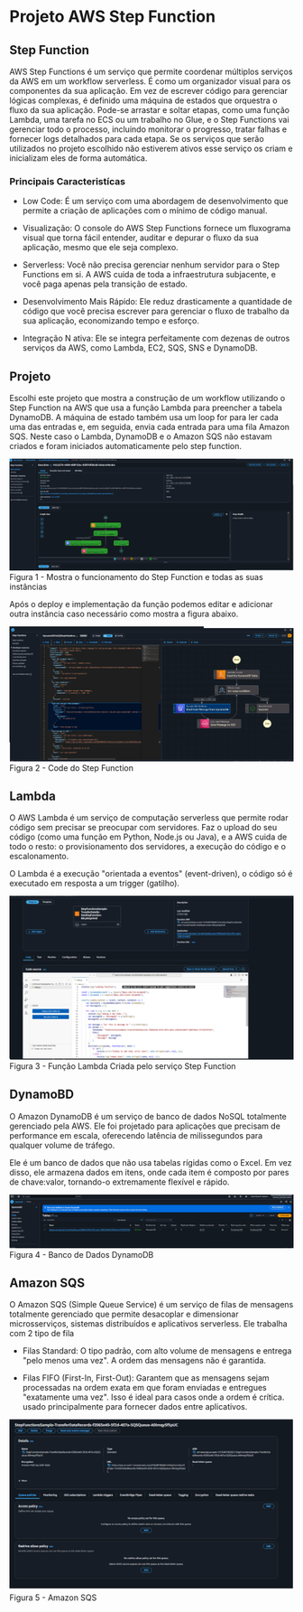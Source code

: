 # Projeto AWS Step Function

## Step Function
AWS Step Functions é um serviço que permite coordenar múltiplos serviços da AWS em um workflow serverless. 
É como um organizador visual para os componentes da sua aplicação. Em vez de escrever código para gerenciar lógicas complexas, é definido uma máquina de estados que orquestra o fluxo da sua aplicação. Pode-se arrastar e soltar etapas, como uma função Lambda, uma tarefa no ECS ou um trabalho no Glue, e o Step Functions vai gerenciar todo o processo, incluindo monitorar o progresso, tratar falhas e fornecer logs detalhados para cada etapa.
Se os serviços que serão utilizados no projeto escolhido não estiverem ativos esse serviço os criam e inicializam eles de forma automática.

### Principais Caracteristícas 
 * Low Code: É um serviço com uma abordagem de desenvolvimento que permite a criação de aplicações com o mínimo de código manual.
   
 * Visualização: O console do AWS Step Functions fornece um fluxograma visual que torna fácil entender, auditar e depurar o fluxo da sua aplicação, mesmo que ele seja complexo.

 * Serverless: Você não precisa gerenciar nenhum servidor para o Step Functions em si. A AWS cuida de toda a infraestrutura subjacente, e você paga apenas pela transição de estado.

 * Desenvolvimento Mais Rápido: Ele reduz drasticamente a quantidade de código que você precisa escrever para gerenciar o fluxo de trabalho da sua aplicação, economizando tempo e esforço.

 * Integração N ativa: Ele se integra perfeitamente com dezenas de outros serviços da AWS, como Lambda, EC2, SQS, SNS e DynamoDB.

## Projeto
Escolhi este projeto que mostra a construção de um workflow utilizando o Step Function na AWS que usa a função Lambda para preencher a tabela DynamoDB. A máquina de estado também usa um loop for para ler cada uma das entradas e, em seguida, envia cada entrada para uma fila Amazon SQS.
Neste caso o Lambda, DynamoDB e o Amazon SQS não estavam criados e foram iniciados automaticamente pelo step function. 

![Step Function](imagens/stepfunction.png)
Figura 1 - Mostra o funcionamento do Step Function e todas as suas instâncias

Após o deploy e implementação da função podemos editar e adicionar outra instância caso necessário como mostra a figura abaixo.

![Code](imagens/workflow.png)
Figura 2 - Code do Step Function

## Lambda
O AWS Lambda é um serviço de computação serverless que permite rodar código sem precisar se preocupar com servidores. Faz o upload do seu código (como uma função em Python, Node.js ou Java), e a AWS cuida de todo o resto: o provisionamento dos servidores, a execução do código e o escalonamento.

O Lambda é a execução "orientada a eventos" (event-driven), o código só é executado em resposta a um trigger (gatilho).

![Lambda Criado pela Step Function](imagens/lambda.png)
Figura 3 - Função Lambda Criada pelo serviço Step Function

## DynamoBD 
O Amazon DynamoDB é um serviço de banco de dados NoSQL totalmente gerenciado pela AWS. Ele foi projetado para aplicações que precisam de performance em escala, oferecendo latência de milissegundos para qualquer volume de tráfego.

Ele é um banco de dados que não usa tabelas rígidas como o Excel. Em vez disso, ele armazena dados em itens, onde cada item é composto por pares de chave:valor, tornando-o extremamente flexível e rápido.

![Banco de Dados dynamoDB](imagens/dnamoDB.png)
Figura 4 - Banco de Dados DynamoDB 

## Amazon SQS
O Amazon SQS (Simple Queue Service) é um serviço de filas de mensagens totalmente gerenciado que permite desacoplar e dimensionar microsserviços, sistemas distribuídos e aplicativos serverless. Ele trabalha com 2 tipo de fila
* Filas Standard: O tipo padrão, com alto volume de mensagens e entrega "pelo menos uma vez". A ordem das mensagens não é garantida.

* Filas FIFO (First-In, First-Out): Garantem que as mensagens sejam processadas na ordem exata em que foram enviadas e entregues "exatamente uma vez". Isso é ideal para casos onde a ordem é crítica.
usado principalmente para fornecer dados entre aplicativos.

![Amazon SQS](imagens/SQS.png) 
Figura 5 - Amazon SQS 




